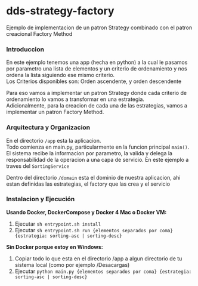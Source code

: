 # dds-strategy-factory
Ejemplo de implementacion de un patron Strategy combinado con el patron creacional Factory Method

### Introduccion

En este ejemplo tenemos una app (hecha en python) a la cual le pasamos por parametro una lista de elementos y un criterio de ordenamiento y nos ordena la lista siguiendo ese mismo criterio.  
Los Criterios disponibles son: Orden ascendente, y orden descendente

Para eso vamos a implementar un patron Strategy donde cada criterio de ordenamiento lo vamos a transformar en una estrategia.  
Adicionalmente, para la creacion de cada una de las estrategias, vamos a implementar un patron Factory Method.

### Arquitectura y Organizacion

En el directorio `/app` esta la aplicacion.  
Todo comienza en main.py, particularmente en la funcion principal `main()`.  
El sistema recibe la informacion por parametro, la valida y delega la responsabilidad de la operacion a una capa de servicio. En este ejemplo a traves del `SortingService`
  
Dentro del directorio `/domain` esta el dominio de nuestra aplicacion, ahi estan definidas las estrategias, el factory que las crea y el servicio 

### Instalacion y Ejecución

**Usando Docker, DockerCompose y Docker 4 Mac o Docker VM:**
 1. Ejecutar `sh entrypoint.sh install`
 2. Ejecutar `sh entrypoint.sh run {elementos separados por coma} {estrategia: sorting-asc | sorting-desc}`

**Sin Docker porque estoy en Windows:**
 1. Copiar todo lo que esta en el directorio /app a algun directorio de tu sistema local (como por ejemplo /Desacargas)
 2. Ejecutar `python main.py {elementos separados por coma} {estrategia: sorting-asc | sorting-desc}`



